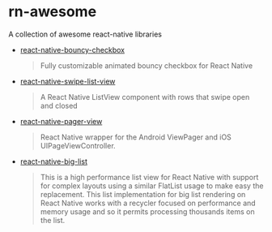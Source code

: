 # rn-awesome
A collection of awesome react-native libraries


- [react-native-bouncy-checkbox](https://github.com/WrathChaos/react-native-bouncy-checkbox)
  > Fully customizable animated bouncy checkbox for React Native

- [react-native-swipe-list-view](https://github.com/jemise111/react-native-swipe-list-view)
  > A React Native ListView component with rows that swipe open and closed

- [react-native-pager-view](https://github.com/callstack/react-native-pager-view)
  > React Native wrapper for the Android ViewPager and iOS UIPageViewController.

- [react-native-big-list](https://github.com/marcocesarato/react-native-big-list)
  > This is a high performance list view for React Native with support for complex layouts using a similar FlatList usage to make easy the replacement. This list implementation for big list rendering on React Native works with a recycler focused on performance and memory usage and so it permits processing thousands items on the list.
